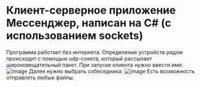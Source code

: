 # Клиент-серверное приложение Мессенджер, написан на C# (с использованием sockets)
Программа работает без интернета. Определение устройств рядом происходит с помощью udp-сокета, который рассылает широковещательный пакет.
При запуске клиента нужно ввести имя:
![image](https://user-images.githubusercontent.com/56022576/205094722-b9445328-3d4c-404d-aacd-5785ead3c399.png)
Далее нужно выбрать собеседника:
![image](https://user-images.githubusercontent.com/56022576/205094960-0ab60fb7-3cc9-4cd5-90c0-ec2da949608c.png)
Есть возможность отправлять любые файлы.
